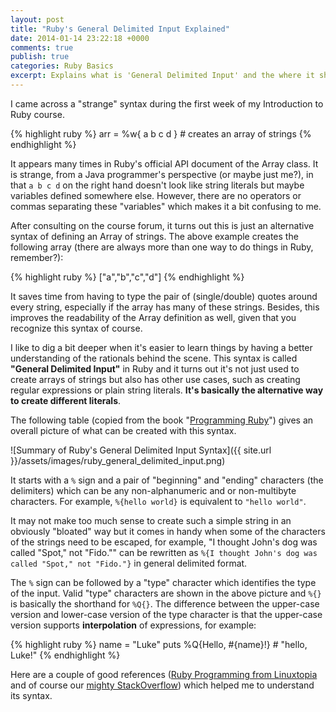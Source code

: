 ```yaml
---
layout: post
title: "Ruby's General Delimited Input Explained"
date: 2014-01-14 23:22:18 +0000
comments: true
publish: true
categories: Ruby Basics
excerpt: Explains what is 'General Delimited Input' and the where it should be used.
---
```

I came across a "strange" syntax during the first week of my Introduction to Ruby course.

{% highlight ruby %}
	arr = %w{ a b c d } # creates an array of strings
{% endhighlight %}

It appears many times in Ruby's official API document of the Array class. It is strange, from a Java programmer's perspective (or maybe just me?), in that `a b c d` on the right hand doesn't look like string literals but maybe variables defined somewhere else. However, there are no operators or commas separating these "variables" which makes it a bit confusing to me. 

After consulting on the course forum, it turns out this is just an alternative syntax of defining an Array of strings. The above example creates the following array (there are always more than one way to do things in Ruby, remember?):

{% highlight ruby %}
	["a","b","c","d"]
{% endhighlight %}

It saves time from having to type the pair of (single/double) quotes around every string, especially if the array has many of these strings. Besides, this improves the readability of the Array definition as well, given that you recognize this syntax of course.

I like to dig a bit deeper when it's easier to learn things by having a better understanding of the rationals behind the scene. This syntax is called **"General Delimited Input"** in Ruby and it turns out it's not just used to create arrays of strings but also has other use cases, such as creating regular expressions or plain string literals. **It's basically the alternative way to create different literals**. 

The following table (copied from the book "[Programming Ruby](http://pragprog.com/book/ruby4/programming-ruby-1-9-2-0)") gives an overall picture of what can be created with this syntax.

![Summary of Ruby's General Delimited Input Syntax]({{ site.url }}/assets/images/ruby_general_delimited_input.png)

It starts with a `%` sign and a pair of "beginning" and "ending" characters (the delimiters) which can be any non-alphanumeric and or non-multibyte characters. For example, `%{hello world}` is equivalent to `"hello world"`. 

It may not make too much sense to create such a simple string in an obviously "bloated" way but it comes in handy when some of the characters of the strings need to be escaped, for example, "I thought John's dog was called \"Spot,\" not \"Fido.\"" can be rewritten as `%{I thought John's dog was called "Spot," not "Fido."}` in general delimited format. 

The `%` sign can be followed by a "type" character which identifies the type of the input. Valid "type" characters are shown in the above picture and `%{}` is basically the shorthand for `%Q{}`. The difference between the upper-case version and lower-case version of the type character is that the upper-case version supports **interpolation** of expressions, for example:

{% highlight ruby %}
name = "Luke"
puts %Q{Hello, #{name}!} # "hello, Luke!"
{% endhighlight %}

Here are a couple of good references ([Ruby Programming from Linuxtopia](http://www.linuxtopia.org/online_books/programming_books/ruby_tutorial/The_Ruby_Language_General_Delimited_Input.html) and of course our [mighty StackOverflow](http://stackoverflow.com/questions/2260221/what-are-the-pros-and-cons-of-rubys-general-delimited-input-percent-syntax)) which helped me to understand its syntax.

